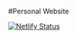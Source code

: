 #Personal Website

[![Netlify Status](https://api.netlify.com/api/v1/badges/69f10f75-5146-433a-8813-bbf88797db7d/deploy-status)](https://app.netlify.com/sites/nomz/deploys)
